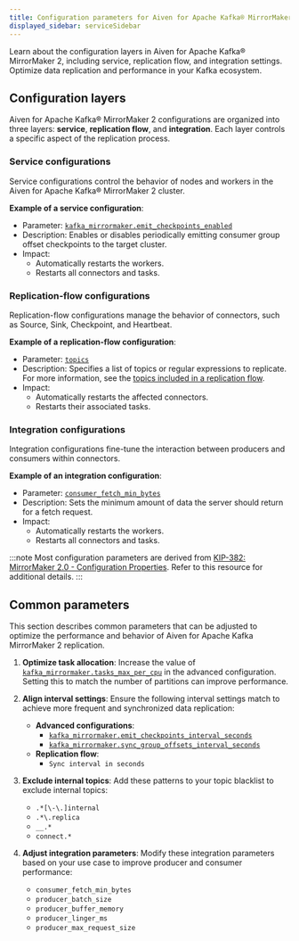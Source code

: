 ```yaml
---
title: Configuration parameters for Aiven for Apache Kafka® MirrorMaker 2
displayed_sidebar: serviceSidebar
---
```


Learn about the configuration layers in Aiven for Apache Kafka® MirrorMaker 2, including service, replication flow, and integration settings.
Optimize data replication and performance in your Kafka ecosystem.

## Configuration layers

Aiven for Apache Kafka® MirrorMaker 2 configurations are organized into three layers:
**service**, **replication flow**, and **integration**. Each layer controls a specific
aspect of the replication process.

### Service configurations

Service configurations control the behavior of nodes and workers in the
Aiven for Apache Kafka® MirrorMaker 2 cluster.

**Example of a service configuration**:

- Parameter: [`kafka_mirrormaker.emit_checkpoints_enabled`](https://aiven.io/docs/products/kafka/kafka-mirrormaker/reference/advanced-params#kafka_mirrormaker_emit_checkpoints_enabled)
- Description: Enables or disables periodically emitting consumer group offset
    checkpoints to the target cluster.
- Impact:
  - Automatically restarts the workers.
  - Restarts all connectors and tasks.

### Replication-flow configurations

Replication-flow configurations manage the behavior of connectors, such as Source, Sink,
Checkpoint, and Heartbeat.

**Example of a replication-flow configuration**:

- Parameter: [`topics`](https://registry.terraform.io/providers/aiven/aiven/latest/docs/resources/mirrormaker_replication_flow)
- Description: Specifies a list of topics or regular expressions to replicate.
    For more information, see the [topics included in a replication flow](/docs/products/kafka/kafka-mirrormaker/concepts/replication-flow-topics-regex).
- Impact:
  - Automatically restarts the affected connectors.
  - Restarts their associated tasks.

### Integration configurations

Integration configurations fine-tune the interaction between producers and consumers
within connectors.

**Example of an integration configuration**:

- Parameter: [`consumer_fetch_min_bytes`](https://registry.terraform.io/providers/aiven/aiven/latest/docs/resources/service_integration#nested-schema-for-kafka_mirrormaker_user_configkafka_mirrormaker)
- Description: Sets the minimum amount of data the server should return for a fetch
  request.
- Impact:
  - Automatically restarts the workers.
  - Restarts all connectors and tasks.

:::note
Most configuration parameters are derived from
[KIP-382: MirrorMaker 2.0 - Configuration Properties](https://cwiki.apache.org/confluence/pages/viewpage.action?pageId=95650722#KIP382:MirrorMaker2.0-ConnectorConfigurationProperties). Refer to this resource for additional details.
:::

## Common parameters

This section describes common parameters that can be adjusted to optimize the performance
and behavior of Aiven for Apache Kafka MirrorMaker 2 replication.

1. **Optimize task allocation**:
   Increase the value of
   [`kafka_mirrormaker.tasks_max_per_cpu`](/docs/products/kafka/kafka-mirrormaker/reference/advanced-params#kafka_mirrormaker_tasks_max_per_cpu)
   in the advanced configuration.
   Setting this to match the number of partitions can improve performance.

1. **Align interval settings**:
   Ensure the following interval settings match to achieve more frequent and synchronized
   data replication:
   - **Advanced configurations**:
     - [`kafka_mirrormaker.emit_checkpoints_interval_seconds`](/docs/products/kafka/kafka-mirrormaker/reference/advanced-params#kafka_mirrormaker_emit_checkpoints_interval_seconds)
     - [`kafka_mirrormaker.sync_group_offsets_interval_seconds`](/docs/products/kafka/kafka-mirrormaker/reference/advanced-params#kafka_mirrormaker_sync_group_offsets_interval_seconds)
   - **Replication flow**:
     - `Sync interval in seconds`

1. **Exclude internal topics**:
   Add these patterns to your topic blacklist to exclude internal topics:
   - `.*[\-\.]internal`
   - `.*\.replica`
   - `__.*`
   - `connect.*`

1. **Adjust integration parameters**:
   Modify these integration parameters based on your use case to improve producer and
   consumer performance:
   - `consumer_fetch_min_bytes`
   - `producer_batch_size`
   - `producer_buffer_memory`
   - `producer_linger_ms`
   - `producer_max_request_size`
